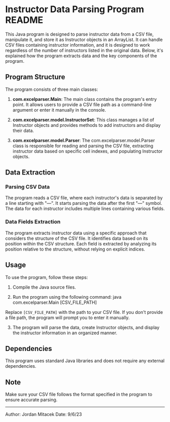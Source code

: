 # Instructor Data Parsing Program README

This Java program is designed to parse instructor data from a CSV file, manipulate it, and store it as Instructor objects in an ArrayList. It can handle CSV files containing instructor information, and it is designed to work regardless of the number of instructors listed in the original data. Below, it's explained how the program extracts data and the key components of the program.

## Program Structure

The program consists of three main classes:

1. **com.excelparser.Main**: The main class contains the program's entry point. It allows users to provide a CSV file path as a command-line argument or enter it manually in the console.

2. **com.excelparser.model.InstructorSet**: This class manages a list of Instructor objects and provides methods to add instructors and display their data.

3. **com.excelparser.model.Parser**: The com.excelparser.model.Parser class is responsible for reading and parsing the CSV file, extracting instructor data based on specific cell indexes, and populating Instructor objects.

## Data Extraction

### Parsing CSV Data

The program reads a CSV file, where each instructor's data is separated by a line starting with "—". It starts parsing the data after the first "—" symbol. The data for each instructor includes multiple lines containing various fields.

### Data Fields Extraction

The program extracts instructor data using a specific approach that considers the structure of the CSV file. It identifies data based on its position within the CSV structure. Each field is extracted by analyzing its position relative to the structure, without relying on explicit indices.

## Usage

To use the program, follow these steps:

1. Compile the Java source files.

2. Run the program using the following command: java com.excelparser.Main [CSV_FILE_PATH]

Replace `[CSV_FILE_PATH]` with the path to your CSV file. If you don't provide a file path, the program will prompt you to enter it manually.

3. The program will parse the data, create Instructor objects, and display the instructor information in an organized manner.

## Dependencies

This program uses standard Java libraries and does not require any external dependencies.

## Note

Make sure your CSV file follows the format specified in the program to ensure accurate parsing.

---

Author: Jordan Mitacek
Date: 9/6/23
